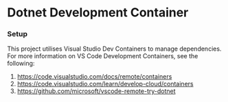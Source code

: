 # Dotnet Development Container

### Setup

This project utilises Visual Studio Dev Containers to manage dependencies. For more information on VS Code Development Containers, see the following:
1. https://code.visualstudio.com/docs/remote/containers
2. https://code.visualstudio.com/learn/develop-cloud/containers
3. https://github.com/microsoft/vscode-remote-try-dotnet
